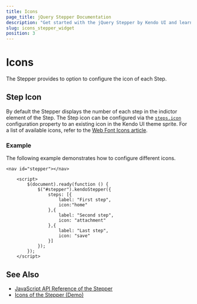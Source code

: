 ```yaml
---
title: Icons
page_title: jQuery Stepper Documentation
description: "Get started with the jQuery Stepper by Kendo UI and learn how to configure the icons of the steps."
slug: icons_stepper_widget
position: 3
---
```


# Icons

The Stepper provides to option to configure the icon of each Step.

## Step Icon

By default the Stepper displays the number of each step in the indictor element of the Step. The Step icon can be configured via the [`steps.icon`](/api/javascript/ui/stepper/configuration/steps) configuration property to an existing icon in the Kendo UI theme sprite. For a list of available icons, refer to the [Web Font Icons article](https://docs.telerik.com/kendo-ui/styles-and-layout/icons-web).

### Example

The following example demonstrates how to configure different icons.
```dojo
<nav id="stepper"></nav>

    <script>
        $(document).ready(function () {
            $("#stepper").kendoStepper({
                steps: [{
                    label: "First step",
                    icon:"home"
                },{
                    label: "Second step",
                    icon: "attachment"
                },{
                    label: "Last step",
                    icon: "save"
                }]
            });
        });
    </script>

```

## See Also

* [JavaScript API Reference of the Stepper](/api/javascript/ui/stepper)
* [Icons of the Stepper (Demo)](https://demos.telerik.com/kendo-ui/stepper/icons)
